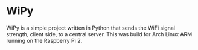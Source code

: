 # WiPy

WiPy is a simple project written in Python that sends the WiFi signal strength, client side, to a central server. This was build for Arch Linux ARM running on the Raspberry Pi 2.
